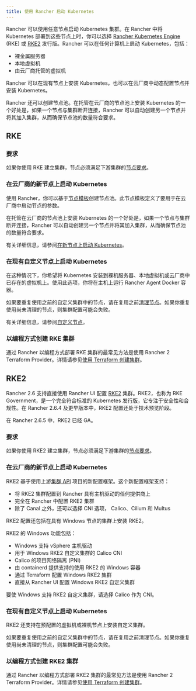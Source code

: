 ```yaml
---
title: 使用 Rancher 启动 Kubernetes
---
```


Rancher 可以使用任意节点启动 Kubernetes 集群。在 Rancher 中将 Kubernetes 部署到这些节点上时，你可以选择 [Rancher Kubernetes Engine](https://rancher.com/docs/rke/latest/en/) (RKE) 或 [RKE2](https://docs.rke2.io) 发行版。Rancher 可以在任何计算机上启动 Kubernetes，包括：

- 裸金属服务器
- 本地虚拟机
- 由云厂商托管的虚拟机

Rancher 可以在现有节点上安装 Kubernetes，也可以在云厂商中动态配置节点并安装 Kubernetes。

Rancher 还可以创建节点池。在托管在云厂商的节点池上安装 Kubernetes 的一个好处是，如果一个节点与集群断开连接，Rancher 可以自动创建另一个节点并将其加入集群，从而确保节点池的数量符合要求。

## RKE

### 要求

如果你使用 RKE 建立集群，节点必须满足下游集群的[节点要求](../how-to-guides/new-user-guides/kubernetes-clusters-in-rancher-setup/node-requirements-for-rancher-managed-clusters.md)。

### 在云厂商的新节点上启动 Kubernetes

使用 Rancher，你可以基于[节点模板](use-new-nodes-in-an-infra-provider.md#节点模板)创建节点池。此节点模板定义了要用于在云厂商中启动节点的参数。

在托管在云厂商的节点池上安装 Kubernetes 的一个好处是，如果一个节点与集群断开连接，Rancher 可以自动创建另一个节点并将其加入集群，从而确保节点池的数量符合要求。

有关详细信息，请参阅[在新节点上启动 Kubernetes](use-new-nodes-in-an-infra-provider.md)。

### 在现有自定义节点上启动 Kubernetes

在这种情况下，你希望将 Kubernetes 安装到裸机服务器、本地虚拟机或云厂商中已存在的虚拟机上。使用此选项，你将在主机上运行 Rancher Agent Docker 容器。

如果要重复使用之前的自定义集群中的节点，请在复用之前[清理节点](../how-to-guides/new-user-guides/manage-clusters/clean-cluster-nodes.md)。如果你重复使用尚未清理的节点，则集群配置可能会失败。

有关详细信息，请参阅[自定义节点](use-existing-nodes.md)。

### 以编程方式创建 RKE 集群

通过 Rancher 以编程方式部署 RKE 集群的最常见方法是使用 Rancher 2 Terraform Provider。详情请参见[使用 Terraform 创建集群](https://registry.terraform.io/providers/rancher/rancher2/latest/docs/resources/cluster)。

## RKE2

Rancher 2.6 支持直接使用 Rancher UI 配置 [RKE2](https://docs.rke2.io/) 集群。RKE2，也称为 RKE Government，是一个完全符合标准的 Kubernetes 发行版，它专注于安全性和合规性。在 Rancher 2.6.4 及更早版本中，RKE2 配置还处于技术预览阶段。

在 Rancher 2.6.5 中，RKE2 已经 GA。

### 要求

如果你使用 RKE2 建立集群，节点必须满足下游集群的[节点要求](https://docs.rke2.io/install/requirements)。

### 在云厂商的新节点上启动 Kubernetes

RKE2 基于使用上游[集群 API](https://github.com/kubernetes-sigs/cluster-api) 项目的新配置框架。这个新配置框架支持：

- 将 RKE2 集群配置到 Rancher 具有主机驱动的任何提供商上
- 完全在 Rancher 中配置 RKE2 集群
- 除了 Canal 之外，还可以选择 CNI 选项， Calico、Cilium 和 Multus

RKE2 配置还包括在具有 Windows 节点的集群上安装 RKE2。

RKE2 的 Windows 功能包括：

- Windows 支持 vSphere 主机驱动
- 用于 Windows RKE2 自定义集群的 Calico CNI
- Calico 的项目网络隔离 (PNI)
- 由 containerd 提供支持的使用 RKE2 的 Windows 容器
- 通过 Terraform 配置 Windows RKE2 集群
- 直接从 Rancher UI 配置 Windows RKE2 自定义集群

要使 Windows 支持 RKE2 自定义集群，请选择 Calico 作为 CNI。

### 在现有自定义节点上启动 Kubernetes

RKE2 还支持在预配置的虚拟机或裸机节点上安装自定义集群。

如果要重复使用之前的自定义集群中的节点，请在复用之前清理节点。如果你重复使用尚未清理的节点，则集群配置可能会失败。

### 以编程方式创建 RKE2 集群

通过 Rancher 以编程方式部署 RKE2 集群的最常见方法是使用 Rancher 2 Terraform Provider。详情请参见[使用 Terraform 创建集群](https://registry.terraform.io/providers/rancher/rancher2/latest/docs/resources/cluster_v2)。